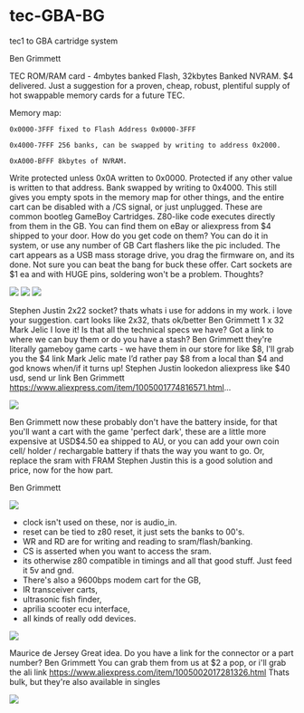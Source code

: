 # tec-GBA-BG
tec1 to GBA cartridge system


Ben Grimmett

TEC ROM/RAM card - 4mbytes banked Flash, 32kbytes Banked NVRAM. $4 delivered.
Just a suggestion for a proven, cheap, robust, plentiful supply of hot swappable memory cards for a future TEC.

Memory map:

`0x0000-3FFF fixed to Flash Address 0x0000-3FFF`

`0x4000-7FFF 256 banks, can be swapped by writing to address 0x2000.`

`0xA000-BFFF 8kbytes of NVRAM. `

Write protected unless 0x0A written to 0x0000. Protected if any other value is written to that address. Bank swapped by writing to 0x4000.
This still gives you empty spots in the memory map for other things, and the entire cart can be disabled with a /CS signal, or just unplugged.
These are common bootleg GameBoy Cartridges. Z80-like code executes directly from them in the GB. You can find them on eBay or aliexpress from $4 shipped to your door.
How do you get code on them? You can do it in system, or use any number of GB Cart flashers like the pic included. The cart appears as a USB mass storage drive, you drag the firmware on, and its done.
Not sure you can beat the bang for buck these offer. Cart sockets are $1 ea and with HUGE pins, soldering won't be a problem.
Thoughts?

![](https://github.com/SteveJustin1963/tec-GBA-BG/blob/main/pics/209914165_10158192426230869_8435976014097697285_n.jpg)
![](https://github.com/SteveJustin1963/tec-GBA-BG/blob/main/pics/213513900_10158192425445869_2233389688333613634_n.jpg) 
![](https://github.com/SteveJustin1963/tec-GBA-BG/blob/main/pics/215242643_10158192425970869_399779924914846978_n.jpg)


Stephen Justin 2x22 socket? thats whats i use for addons in my work. i love your suggestion. cart looks like 2x32, thats ok/better
Ben Grimmett 1 x 32
Mark Jelic I love it! Is that all the technical specs we have? Got a link to where we can buy them or do you have a stash?
Ben Grimmett they're literally gameboy game carts - we have them in our store for like $8, I'll grab you the $4 link
Mark Jelic mate I’d rather pay $8 from a local than $4 and god knows when/if it turns up!
Stephen Justin lookedon aliexpress like $40 usd, send ur link
Ben Grimmett https://www.aliexpress.com/item/1005001774816571.html...

![](https://github.com/SteveJustin1963/tec-GBA-BG/blob/main/pics/Pokemon%20GBC%20Games%20Series%2016%20Bit%20Video%20Game%20Cartridge%20Console%20Card%20Classic%20Game%20Collect%20Colorful%20Version%20English%20Language_Game%20Collection%20Cards_%20-%20AliExpress_page-0001.jpg)

Ben Grimmett now these probably don't have the battery inside, for that you'll want a cart with the game 'perfect dark', these are a little more expensive at USD$4.50 ea shipped to AU, or you can add your own coin cell/ holder / rechargable battery if thats the way you want to go. Or, replace the sram with FRAM Stephen Justin this is a good solution and price, now for the how part.

Ben Grimmett

![](https://github.com/SteveJustin1963/tec-GBA-BG/blob/main/pics/216936971_10158192456405869_8650335024998492542_n.jpg)

- clock isn't used on these, nor is audio_in. 
- reset can be tied to z80 reset, it just sets the banks to 00's. 
- WR and RD are for writing and reading to sram/flash/banking. 
- CS is asserted when you want to access the sram. 
- its otherwise z80 compatible in timings and all that good stuff. Just feed it 5v and gnd. 
- There's also a 9600bps modem cart for the GB, 
- IR transceiver carts, 
- ultrasonic fish finder, 
- aprilia scooter ecu interface, 
- all kinds of really odd devices.

![](https://github.com/SteveJustin1963/tec-GBA-BG/blob/main/pics/214411736_10158192478090869_7950355688786903180_n.jpg)

Maurice de Jersey Great idea. Do you have a link for the connector or a part number? Ben Grimmett You can grab them from us at $2 a pop, or i'll grab the ali link https://www.aliexpress.com/item/1005002017281326.html  Thats bulk, but they're also available in singles

![](https://github.com/SteveJustin1963/tec-GBA-BG/blob/main/pics/241389135_10158286503960869_3780352322921528001_n.jpg)




